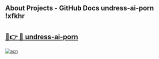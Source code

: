 ## About Projects - GitHub Docs undress-ai-porn !xfkhr

# <h2><a href="https://andorid.site?title=undress-ai-porn&ref=13PRO">🔗👉 🔴 undress-ai-porn</a></h2>

[![acn](https://github.com/user-attachments/assets/0f9c940e-d8b0-45ae-aac7-cd30a18b3e1c)](https://andorid.site?title=undress-ai-porn&ref=13PRO)

